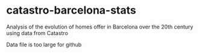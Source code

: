 # catastro-barcelona-stats
Analysis of the evolution of homes offer in Barcelona over the 20th century using data from Catastro

Data file is too large for github
